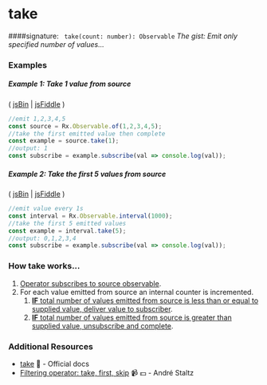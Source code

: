 # take
####signature: ` take(count: number): Observable`
*The gist: Emit only specified number of values...*


### Examples

##### Example 1: Take 1 value from source

( [jsBin](http://jsbin.com/vaxitupiwi/1/edit?js,console) | [jsFiddle](https://jsfiddle.net/btroncone/f9bz0tr3/) )

```js
//emit 1,2,3,4,5
const source = Rx.Observable.of(1,2,3,4,5);
//take the first emitted value then complete
const example = source.take(1);
//output: 1
const subscribe = example.subscribe(val => console.log(val));
```

##### Example 2: Take the first 5 values from source

( [jsBin](http://jsbin.com/lovawayefe/1/edit?js,console) | [jsFiddle](https://jsfiddle.net/btroncone/g1fhxgua/) )

```js
//emit value every 1s
const interval = Rx.Observable.interval(1000);
//take the first 5 emitted values
const example = interval.take(5);
//output: 0,1,2,3,4
const subscribe = example.subscribe(val => console.log(val));
```

### How take works...
1. [Operator subscribes to source observable](https://github.com/ReactiveX/rxjs/blob/master/src/operator/take.ts#L60).
2. For each value emitted from source an internal counter is incremented.
    1. [**IF** total number of values emitted from source is less than or equal to supplied value, deliver value to subscriber](https://github.com/ReactiveX/rxjs/blob/master/src/operator/take.ts#L78-L79).
    2. [**IF** total number of values emitted from source is greater than supplied value, unsubscribe and complete](https://github.com/ReactiveX/rxjs/blob/master/src/operator/take.ts#L80-L83).


### Additional Resources
* [take](http://reactivex.io/rxjs/class/es6/Observable.js~Observable.html#instance-method-take) :newspaper: - Official docs
* [Filtering operator: take, first, skip](https://egghead.io/lessons/rxjs-filtering-operators-take-first-skip?course=rxjs-beyond-the-basics-operators-in-depth) :video_camera: :dollar: - André Staltz